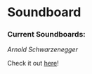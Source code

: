 # Soundboard

### Current Soundboards:

*Arnold Schwarzenegger*

Check it out [here](https://soundboard-app-557a0.firebaseapp.com/)!
